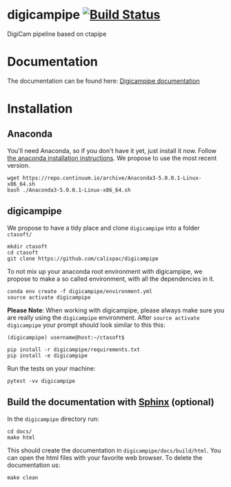 # digicampipe [![Build Status](https://travis-ci.org/calispac/digicampipe.svg?branch=master)](https://travis-ci.org/calispac/digicampipe)
DigiCam pipeline based on ctapipe

# Documentation

The documentation can be found here: [Digicampipe documentation](https://calispac.github.io/digicampipe)

# Installation

## Anaconda

You'll need Anaconda, so if you don't have it yet, just install it now.
Follow [the anaconda installation instructions](https://conda.io/docs/user-guide/install/linux.html).
We propose to use the most recent version.

    wget https://repo.continuum.io/archive/Anaconda3-5.0.0.1-Linux-x86_64.sh
    bash ./Anaconda3-5.0.0.1-Linux-x86_64.sh

## digicampipe

We propose to have a tidy place and clone `digicampipe` into a folder `ctasoft/`

    mkdir ctasoft
    cd ctasoft
    git clone https://github.com/calispac/digicampipe

To not mix up your anaconda root environment with digicampipe, we propose
to make a so called environment, with all the dependencies in it.

    conda env create -f digicampipe/environment.yml
    source activate digicampipe

**Please Note**: When working with digicampipe, please always make sure you are really using the `digicampipe` environment. After `source activate digicampipe`
your prompt should look similar to this this:

    (digicampipe) username@host:~/ctasoft$

    pip install -r digicampipe/requirements.txt
    pip install -e digicampipe

Run the tests on your machine:

    pytest -vv digicampipe

## Build the documentation with [Sphinx](http://www.sphinx-doc.org/en/stable/) (optional)

In the `digicampipe` directory run:

    cd docs/
    make html

This should create the documentation in `digicampipe/docs/build/html`.
You can open the html files with your favorite web browser.
To delete the documentation us:

    make clean